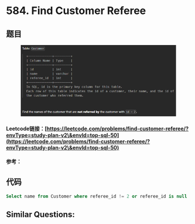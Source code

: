 # 584. Find Customer Referee

## 题目

<figure><img src="../../.gitbook/assets/image (1) (1) (1) (1) (1) (1) (1) (1) (1) (1) (1) (1).png" alt=""><figcaption></figcaption></figure>

#### Leetcode链接：[https://leetcode.com/problems/find-customer-referee/?envType=study-plan-v2\&envId=top-sql-50](https://leetcode.com/problems/find-customer-referee/?envType=study-plan-v2\&envId=top-sql-50)

#### 参考：

## 代码

```sql
Select name from Customer where referee_id != 2 or referee_id is null
```

## **Similar Questions:**&#x20;
